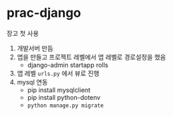 # prac-django

장고 첫 사용

1. 개발서버 만듬
2. 앱을 만들고 프로젝트 레벨에서 앱 레벨로 경로설정을 했음
   - django-admin startapp rolls
3. 앱 레벨 `urls.py` 에서 뷰로 진행
4. mysql 연동
   - pip install mysqlclient
   - pip install python-dotenv
   - `python manage.py migrate`
